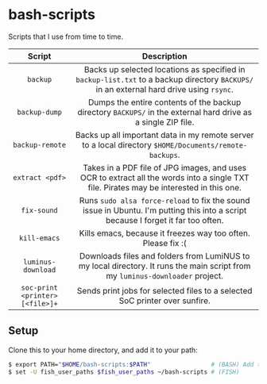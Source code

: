 # bash-scripts

Scripts that I use from time to time.

| Script                          | Description                                                                                                                             |
|:-------------------------------:|:---------------------------------------------------------------------------------------------------------------------------------------:|
| `backup`                        | Backs up selected locations as specified in `backup-list.txt` to a backup directory `BACKUPS/` in an external hard drive using `rsync`. |
| `backup-dump`                   | Dumps the entire contents of the backup directory `BACKUPS/` in the external hard drive as a single ZIP file.                           |
| `backup-remote`                 | Backs up all important data in my remote server to a local directory `$HOME/Documents/remote-backups`.                                  |
| `extract <pdf>`                 | Takes in a PDF file of JPG images, and uses OCR to extract all the words into a single TXT file. Pirates may be interested in this one. |
| `fix-sound`                     | Runs `sudo alsa force-reload` to fix the sound issue in Ubuntu. I'm putting this into a script because I forget it far too often.       |
| `kill-emacs`                    | Kills emacs, because it freezes way too often. Please fix :(                                                                            |
| `luminus-download`              | Downloads files and folders from LumiNUS to my local directory. It runs the main script from my `luminus-downloader` project.           |
| `soc-print <printer> [<file>]+` | Sends print jobs for selected files to a selected SoC printer over sunfire.                                                             |

## Setup

Clone this to your home directory, and add it to your path:

```sh
$ export PATH="$HOME/bash-scripts:$PATH"                 # (BASH) Add to ~/.bashrc
$ set -U fish_user_paths $fish_user_paths ~/bash-scripts # (FISH)
```
